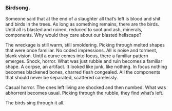 ### Birdsong.

Someone said that at the end of a slaughter all that’s left is blood and shit and birds in the trees. As long as something remains, there are the birds. Until all is blasted and ruined, reduced to soot and ash, minerals, components. Why would they care about our blasted hellscape?

The wreckage is still warm, still smoldering. Picking through melted shapes that were once familiar. No coded impressions. All is noise and torment, blank vision. Until a curve comes into focus, there a familiar pattern emerges. Shock, horror. What was just rubble and ruin becomes a familiar shape. A corpse, an artifact. It looked like junk, like nothing. In focus nothing becomes blackened bones, charred flesh congealed. All the components that should never be separated, scattered carelessly. 

Casual horror. The ones left living are shocked and then numbed. What was abhorrent becomes usual. Picking through the rubble, they find what’s left. 

The birds sing through it all. 
